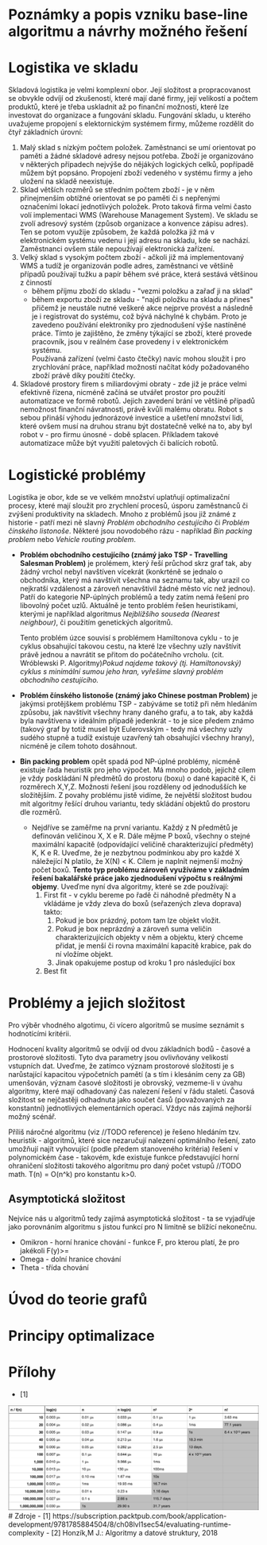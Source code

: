 Poznámky a popis vzniku base-line algoritmu a návrhy možného řešení
===
# Logistika ve skladu
Skladová logistika je velmi komplexní obor. Její složitost a propracovanost se obvykle odvíjí od zkušeností, které mají dané firmy, její velikostí a počtem produktů, které je třeba uskladnit až po finanční možnosti, které lze investovat do organizace a fungování skladu. Fungování skladu, u kterého uvažujeme propojení s elektornickým systémem firmy, můžeme rozdělit do čtyř základních úrovní:
1. Malý sklad s nízkým počtem položek. Zaměstnanci se umí orientovat po paměti a žádné skladové adresy nejsou potřeba. Zboží je organizováno v některých případech nejvýše do nějákých logických celků, popřípadě můžem být popsáno. Propojení zboží vedeného v systému firmy a jeho uložení na skladě neexistuje.
2. Sklad větších rozměrů se středním počtem zboží - je v něm přinejmenším obtížné orientovat se po paměti či s nepřenými označeními lokací jednotlivých položek. Proto taková firma velmi často volí implementaci WMS (Warehouse Management System). Ve skladu se zvolí adresový systém (způsob organizace a konvence zápisu adres). Ten se potom využije způsobem, že každá položka již má v elektronickém systému vedenu i její adresu na skladu, kde se nachází. Zaměstnanci ovšem stále nepoužívají elektronická zařízení.
3. Velký sklad s vysokým počtem zboží - ačkoli již má implementovaný WMS a tudíž je organizován podle adres, zaměstnanci ve většině případů používají tužku a papír během své práce, která sestává většinou z činností 
   - během příjmu zboží do skladu - "vezmi položku a zařaď ji na sklad"   
   - během exportu zboží ze skladu - "najdi položku na skladu a přines"
přičemž je neustále nutné veškeré akce nejprve provést a následně je i registrovat do systému, což bývá náchylné k chybám. Proto je zavedeno používání elektroniky pro zjednodušení výše nastíněné práce. Tímto je zajištěno, že změny týkající se zboží, které provede pracovník, jsou v reálném čase provedeny i v elektronickém systému. \
Používaná zařízení (velmi často čtečky) navíc mohou sloužit i pro zrychlování práce, například možností načítat kódy požadovaného zboží právě díky použití čtečky.
4. Skladové prostory firem s miliardovými obraty - zde již je práce velmi efektivně řízena, nicméně začíná se utvářet prostor pro použití automatizace ve formě robotů. Jejich zavedení brání ve většině případů nemožnost finanční návratnosti, právě kvůli malému obratu. Robot s sebou přináší výhodu jednorázové investice a ušetření množství lidí, které ovšem musí na druhou stranu být dostatečně velké na to, aby byl robot v - pro firmu únosné - době splacen. Příkladem takové automatizace může být využití paletových či balících robotů.

# Logistické problémy
Logistika je obor, kde se ve velkém množství uplatňují optimalizační procesy, které mají sloužit pro zrychlení procesů, úsporu zaměstnanců či zvýšení produktivity na skladech. Mnoho z problémů jsou již známé z historie - patří mezi ně slavný *Problém obchodního cestujícího* či *Problém čínského listonoše*. Některé jsou novodobého rázu - například *Bin packing problem* nebo *Vehicle routing problem*.

- **Problém obchodního cestujícího (známý jako TSP - Travelling Salesman Problem)**  je prolémem, který řeší průchod skrz graf tak, aby žádný vrchol nebyl navštíven vícekrát (konkrténě se jednalo o obchodníka, který má navštívit všechna na seznamu tak, aby urazil co nejkratší vzdálenost a zároveň nenavštívil žádné město víc než jednou). Patří do kategorie NP-úplných problémů a tedy zatím nemá řešení pro libovolný počet uzlů. Aktuálně je tento problém řešen heuristikami, kterými je například algoritmus *Nejblížšího souseda (Nearest neighbour)*, či použitím genetických algoritmů.

    Tento problém úzce souvisí s problémem Hamiltonova cyklu - to je cyklus obsahující takovou cestu, na které lze všechny uzly navštívit právě jednou a navrátit se přitom do počátečního vrcholu. (cit. Wróblewski P. Algoritmy)*Pokud najdeme takový (tj. Hamiltonovský) cyklus s minimální sumou jeho hran, vyřešíme slavný problém obchodního cestujícího.*
- **Problém čínského listonoše (známý jako Chinese postman Problem)** je jakýmsi protějškem problému TSP - zabýváme se totiž při něm hledáním způsobu, jak navštívit všechny hrany daného grafu, a to tak, aby každá byla navštívena v ideálním případě jedenkrát - to je sice předem známo (takový graf by totiž musel být Eulerovským - tedy má všechny uzly sudého stupně a tudíž existuje uzavřený tah obsahující všechny hrany), nicméně je cílem tohoto dosáhnout.
- **Bin packing problem** opět spadá pod NP-úplné problémy, nicméně existuje řada heuristik pro jeho výpočet. Má mnoho podob, jejichž cílem je vždy poskládání N předmětů do prostoru (boxu) o dané kapacitě  K, či rozměrech X,Y,Z. Možnosti řešení jsou rozděleny od jednodušších ke složitějším. Z povahy problému jistě vidíme, že největší složitost budou mít algoritmy řešící druhou variantu, tedy skládání objektů do prostoru dle rozměrů.
  - Nejdříve se zaměřme na první variantu. Každý z N předmětů je definován veličinou X, X e R. Dále mějme P boxů, všechny o stejné maximální kapacitě (odpovídající veličině charakterizující předměty) K, K e R. Uveďme, že je nezbytnou podmínkou aby pro každé X náležející N platilo, že X(N) < K. Cílem je naplnit nejmenší možný počet boxů. **Tento typ problému zároveň využíváme v základním řešení bakalářské práce jako zjednodušení výpočtu s reálnými objemy**. Uveďme nyní dva algoritmy, které se zde používají:
    1. First fit - v cyklu bereme po řadě či náhodně předměty N a vkládáme je vždy zleva do boxů (seřazených zleva doprava) takto: 
       1. Pokud je box prázdný, potom tam lze objekt vložit. 
       2. Pokud je box neprázdný a zároveň suma veličin charakterizujících objekty v něm a objektu, který chceme přidat, je menší či rovna maximální kapacitě krabice, pak do ní vložíme objekt.
       3. Jinak opakujeme postup od kroku 1 pro následující box
    2. Best fit

# Problémy a jejich složitost
Pro výběr vhodného algotimu, či vícero algoritmů se musíme seznámit s hodnotícími kritérii.

Hodnocení kvality algoritmů se odvíjí od dvou základních bodů - časové a prostorové složitosti. Tyto dva parametry jsou ovlivňovány velikostí vstupních dat. Uveďme, že zatímco význam prostorové složitosti je s narůstající kapacitou výpočetních pamětí (a s tím i klesáním ceny za GB) umenšován, význam časové složitosti je obrovský, vezmeme-li v úvahu algoritmy, které mají odhadovaný čas nalezení řešení v řádu staletí. Časová složitost se nejčastěji odhadnuta jako součet časů (považovaných za konstantní) jednotlivých elementárních operací. Vždyc nás zajímá nejhorší možný scénář. 

Příliš náročné algoritmu (viz //TODO reference) je řešeno hledáním tzv. heuristik - algoritmů, které sice nezaručují nalezení optimálního řešení, zato umožňují najít vyhovující (podle předem stanoveného kritéria) řešení v polynomickém čase - takovém, kde existuje funkce představující horní ohraničení složitosti takového algoritmu pro daný počet vstupů //TODO math. T(n) = O(n^k) pro konstantu k>0.
## Asymptotická složitost
Nejvíce nás u algoritmů tedy zajímá asymptotická složitost - ta se vyjadřuje jako porovnáním algoritmu s jistou funkcí pro N limitně se blížící nekonečnu.
- Omikron - horní hranice chování - funkce F, pro kterou platí, že pro jakékoli F(y)>=
- Omega - dolní hranice chování
- Theta - třída chování

# Úvod do teorie grafů

# Principy optimalizace

# Přílohy
- [1]
<img src="res/image_08_010.jpg">
# Zdroje
- [1] https://subscription.packtpub.com/book/application-development/9781785884504/8/ch08lvl1sec54/evaluating-runtime-complexity
- [2] Honzík,M J.: Algoritmy a datové struktury, 2018
